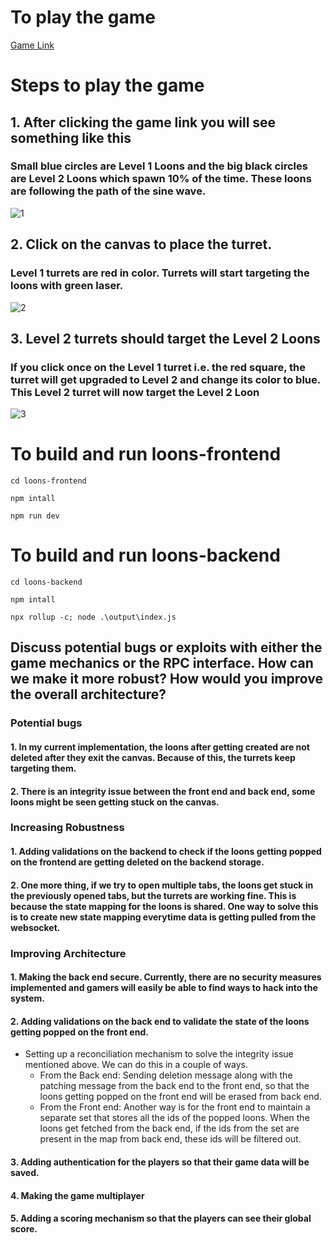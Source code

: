 # To play the game
[Game Link](https://pronto-loons-tower-defence-git-main-samruddhidharankar.vercel.app/)

# Steps to play the game
## 1. After clicking the game link you will see something like this
### Small blue circles are Level 1 Loons and the big black circles are Level 2 Loons which spawn 10% of the time. These loons are following the path of the sine wave.
![1](https://github.com/samruddhiDharankar/Pronto-Loons-Tower-Defence/assets/30197414/48c98225-0dcd-45f9-878a-c54fee4c32c4)

## 2. Click on the canvas to place the turret. 
### Level 1 turrets are red in color. Turrets will start targeting the loons with green laser.
![2](https://github.com/samruddhiDharankar/Pronto-Loons-Tower-Defence/assets/30197414/910da79e-c79b-4379-ae8e-5f7a25087afb)

## 3. Level 2 turrets should target the Level 2 Loons
### If you click once on the Level 1 turret i.e. the red square, the turret will get upgraded to Level 2 and change its color to blue. This Level 2 turret will now target the Level 2 Loon
![3](https://github.com/samruddhiDharankar/Pronto-Loons-Tower-Defence/assets/30197414/b61581c4-d825-4720-9571-dc3c44ae33f4)

# To build and run loons-frontend
```shell
cd loons-frontend
```
```shell
npm intall
```
```shell
npm run dev
```

# To build and run loons-backend
```shell
cd loons-backend
```
```shell
npm intall
```
```shell
npx rollup -c; node .\output\index.js
```

## Discuss potential bugs or exploits with either the game mechanics or the RPC interface. How can we make it more robust? How would you improve the overall architecture?
### Potential bugs
#### 1. In my current implementation, the loons after getting created are not deleted after they exit the canvas. Because of this, the turrets keep targeting them.
#### 2. There is an integrity issue between the front end and back end, some loons might be seen getting stuck on the canvas. 

### Increasing Robustness
#### 1. Adding validations on the backend to check if the loons getting popped on the frontend are getting deleted on the backend storage.
#### 2. One more thing, if we try to open multiple tabs, the loons get stuck in the previously opened tabs, but the turrets are working fine. This is because the state mapping for the loons is shared. One way to solve this is to create new state mapping everytime data is getting pulled from the websocket.

### Improving Architecture
#### 1. Making the back end secure. Currently, there are no security measures implemented and gamers will easily be able to find ways to hack into the system. 
#### 2. Adding validations on the back end to validate the state of the loons getting popped on the front end. 
- Setting up a reconciliation mechanism to solve the integrity issue mentioned above. We can do this in a couple of ways. 
  - From the Back end: Sending deletion message along with the patching message from the back end to the front end, so that the loons getting popped on the front end will be erased from back end. 
  - From the Front end: Another way is for the front end to maintain a separate set that stores all the ids of the popped loons. When the loons get fetched from the back end, if the ids from the set are present in the map from back end, these ids will be filtered out.
#### 3. Adding authentication for the players so that their game data will be saved.
#### 4. Making the game multiplayer
#### 5. Adding a scoring mechanism so that the players can see their global score. 
